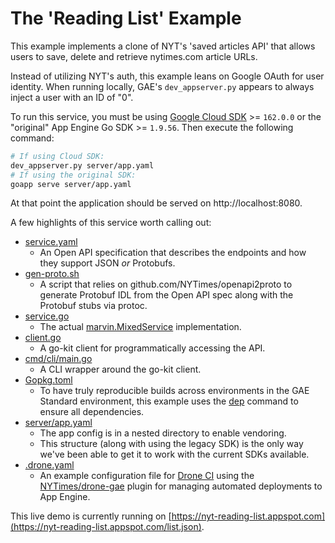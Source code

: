 # The 'Reading List' Example

This example implements a clone of NYT's 'saved articles API' that allows users to save, delete and retrieve nytimes.com article URLs.

Instead of utilizing NYT's auth, this example leans on Google OAuth for user identity. When running locally, GAE's `dev_appserver.py` appears to always inject a user with an ID of "0".

To run this service, you must be using [Google Cloud SDK](https://cloud.google.com/appengine/docs/standard/go/download) >= `162.0.0` or the "original" App Engine Go SDK >= `1.9.56`. Then execute the following command:

```sh
# If using Cloud SDK:
dev_appserver.py server/app.yaml
# If using the original SDK:
goapp serve server/app.yaml
```

At that point the application should be served on http://localhost:8080.

A few highlights of this service worth calling out:

* [service.yaml](service.yaml)
  * An Open API specification that describes the endpoints and how they support JSON _or_ Protobufs.
* [gen-proto.sh](gen-proto.sh)
  * A script that relies on github.com/NYTimes/openapi2proto to generate Protobuf IDL from the Open API spec along with the Protobuf stubs via protoc.
* [service.go](service.go)
  * The actual [marvin.MixedService](http://godoc.org/github.com/NYTimes/marvin#MixedService) implementation.
* [client.go](client.go)
  * A go-kit client for programmatically accessing the API.
* [cmd/cli/main.go](cmd/cli/main.go)
  * A CLI wrapper around the go-kit client.
* [Gopkg.toml](Gopkg.toml)
  * To have truly reproducible builds across environments in the GAE Standard environment, this example uses the [dep](https://github.com/golang/dep) command to ensure all dependencies.
* [server/app.yaml](server/app.yaml)
  * The app config is in a nested directory to enable vendoring.
  * This structure (along with using the legacy SDK) is the only way we've been able to get it to work with the current SDKs available.
* [.drone.yaml](.drone.yaml)
  * An example configuration file for [Drone CI](http://readme.drone.io/) using the [NYTimes/drone-gae](https://github.com/nytimes/drone-gae) plugin for managing automated deployments to App Engine.


This live demo is currently running on [https://nyt-reading-list.appspot.com](https://nyt-reading-list.appspot.com/list.json).
